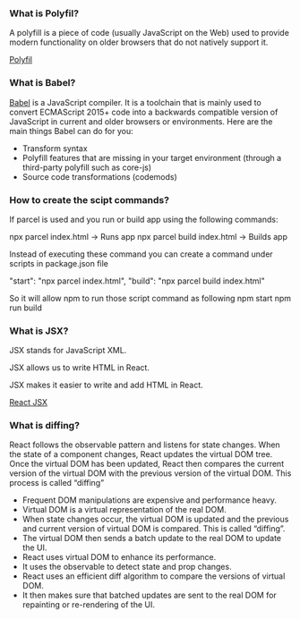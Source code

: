 ### What is Polyfil?

A polyfill is a piece of code (usually JavaScript on the Web) used to provide modern functionality on older browsers that do not natively support it.

[Polyfil](https://developer.mozilla.org/en-US/docs/Glossary/Polyfill)

### What is Babel?

[Babel](https://babeljs.io/docs/) is a JavaScript compiler. It is a toolchain that is mainly used to convert ECMAScript 2015+ code into a backwards compatible version of JavaScript in current and older browsers or environments. Here are the main things Babel can do for you:

- Transform syntax
- Polyfill features that are missing in your target environment (through a third-party polyfill such as core-js)
- Source code transformations (codemods)

### How to create the scipt commands?

If parcel is used and you run or build app using the following commands:

npx parcel index.html -> Runs app
npx parcel build index.html -> Builds app

Instead of executing these command you can create a command under scripts in package.json file

"start": "npx parcel index.html",
"build": "npx parcel build index.html"

So it will allow npm to run those script command as following
npm start
npm run build

### What is JSX?

JSX stands for JavaScript XML.

JSX allows us to write HTML in React.

JSX makes it easier to write and add HTML in React.

[React JSX](https://www.w3schools.com/react/react_jsx.asp)

### What is diffing?

React follows the observable pattern and listens for state changes. When the state of a component changes, React updates the virtual DOM tree. Once the virtual DOM has been updated, React then compares the current version of the virtual DOM with the previous version of the virtual DOM. This process is called “diffing”

- Frequent DOM manipulations are expensive and performance heavy.
- Virtual DOM is a virtual representation of the real DOM.
- When state changes occur, the virtual DOM is updated and the previous and current version of virtual DOM is compared. This is called “diffing”.
- The virtual DOM then sends a batch update to the real DOM to update the UI.
- React uses virtual DOM to enhance its performance.
- It uses the observable to detect state and prop changes.
- React uses an efficient diff algorithm to compare the versions of virtual DOM.
- It then makes sure that batched updates are sent to the real DOM for repainting or re-rendering of the UI.
